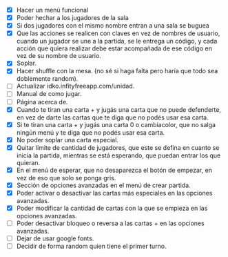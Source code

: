 - [x] Hacer un menú funcional
- [x] Poder hechar a los jugadores de la sala
- [x] Si dos jugadores con el mismo nombre entran a una sala se buguea
- [x] Que las acciones se realicen con claves en vez de nombres de usuario, cuando un jugador se une a la partida, se le entrega un código, y cada acción que quiera realizar debe estar acompañada de ese código en vez de su nombre de usuario.
- [x] Soplar.
- [x] Hacer shuffle con la mesa. (no sé si haga falta pero haría que todo sea doblemente random).
- [ ] Actualizar idko.infityfreeapp.com/unidad.
- [ ] Manual de como jugar.
- [ ] Página acerca de.
- [x] Cuando te tiran una carta + y jugás una carta que no puede defenderte, en vez de darte las cartas que te diga que no podés usar esa carta.
- [x] Si te tiran una carta + y jugás una carta 0 o cambiacolor, que no salga ningún menú y te diga que no podés usar esa carta.
- [x] No poder soplar una carta especial.
- [x] Quitar límite de cantidad de jugadores, que este se defina en cuanto se inicia la partida, mientras se está esperando, que puedan entrar los que quieran.
- [x] En el menú de esperar, que no desaparezca el botón de empezar, en vez de eso que solo se ponga gris.
- [x] Sección de opciones avanzadas en el menú de crear partida.
- [x] Poder activar o desactivar las cartas más especiales en las opciones avanzadas.
- [x] Poder modificar la cantidad de cartas con la que se empieza en las opciones avanzadas.
- [ ] Poder desactivar bloqueo o reversa a las cartas + en las opciones avanzadas.
- [ ] Dejar de usar google fonts.
- [ ] Decidir de forma random quien tiene el primer turno.
